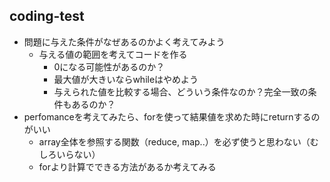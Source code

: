 ## coding-test

* 問題に与えた条件がなぜあるのかよく考えてみよう
  * 与える値の範囲を考えてコードを作る
    * 0になる可能性があるのか？
    * 最大値が大きいならwhileはやめよう
    * 与えられた値を比較する場合、どういう条件なのか？完全一致の条件もあるのか？
* perfomanceを考えてみたら、forを使って結果値を求めた時にreturnするのがいい
  * array全体を参照する関数（reduce, map..）を必ず使うと思わない（むしろいらない）
  * forより計算でできる方法があるか考えてみる

